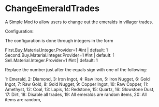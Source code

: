 # ChangeEmeraldTrades

A Simple Mod to allow users to change out the emeralds in villager trades. 

Configuration:

The configuration is done through integers in the form

First.Buy.Material.Integer.Provider=1 #int | default: 1
Second.Buy.Material.Integer.Provider=1 #int | default: 1
Sell.Material.Integer.Provider=1 #int | default: 1

Replace the number just after the equals sign with one of the following:

1: Emerald, 
2: Diamond, 
3: Iron Ingot, 4: Raw Iron, 5: Iron Nugget, 
6: Gold Ingot, 7: Raw Gold, 8: Gold Nugget, 
9: Copper Ingot, 10: Raw Copper, 
11: Amethyst, 
12: Coal, 
13: Lapis, 
14: Redstone, 
15: Quartz, 
16: Glowstone Dust, 
17: Dirt, 
18: Disable all trades, 
19: All emeralds are random items, 
20: All items are random,
